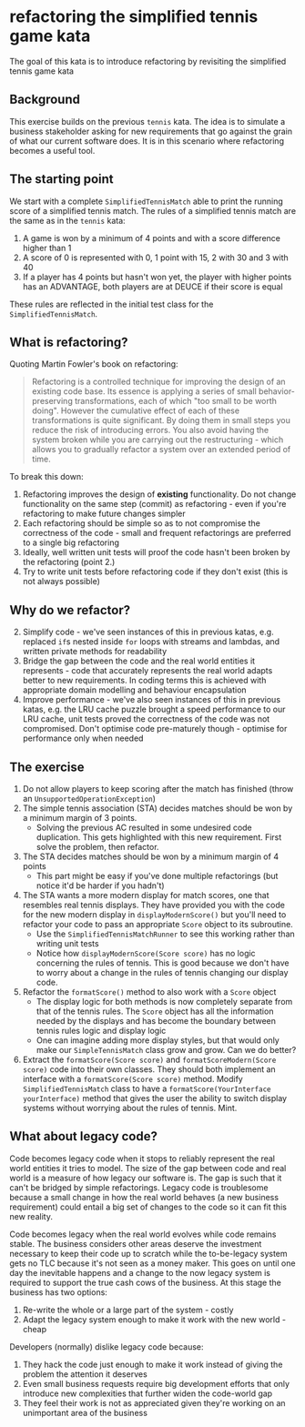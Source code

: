 # refactoring the simplified tennis game kata

The goal of this kata is to introduce refactoring by revisiting the simplified tennis game kata

## Background
This exercise builds on the previous `tennis` kata. The idea is to simulate a business
stakeholder asking for new requirements that go against the grain of what our current software does. It is in this scenario
where refactoring becomes a useful tool.

## The starting point

We start with a complete `SimplifiedTennisMatch` able to print the running score of a simplified tennis match. The rules of a
simplified tennis match are the same as in the `tennis` kata:

1. A game is won by a minimum of 4 points and with a score difference higher than 1
2. A score of 0 is represented with 0, 1 point with 15, 2 with 30 and 3 with 40
3. If a player has 4 points but hasn't won yet, the player with higher points has an ADVANTAGE, both players are at DEUCE if their score is equal

These rules are reflected in the initial test class for the `SimplifiedTennisMatch`.

## What is refactoring?

Quoting Martin Fowler's book on refactoring:
> Refactoring is a controlled technique for improving the design of an existing code base. Its essence is applying a series of small behavior-preserving transformations, each of which "too small to be worth doing". However the cumulative effect of each of these transformations is quite significant. By doing them in small steps you reduce the risk of introducing errors. You also avoid having the system broken while you are carrying out the restructuring - which allows you to gradually refactor a system over an extended period of time.

To break this down:
1. Refactoring improves the design of **existing** functionality. Do not change functionality on the same step (commit) as refactoring - even if you're refactoring to make future changes simpler
2. Each refactoring should be simple so as to not compromise the correctness of the code - small and frequent refactorings are preferred to a single big refactoring
3. Ideally, well written unit tests will proof the code hasn't been broken by the refactoring (point 2.)
4. Try to write unit tests before refactoring code if they don't exist (this is not always possible)

## Why do we refactor?

2. Simplify code - we've seen instances of this in previous katas, e.g. replaced `if`s nested inside `for` loops with streams and lambdas, and written private methods for readability
1. Bridge the gap between the code and the real world entities it represents - code that accurately represents the real world adapts better to new requirements. In coding terms this is achieved with appropriate domain modelling and behaviour encapsulation
3. Improve performance - we've also seen instances of this in previous katas, e.g. the LRU cache puzzle brought a speed performance to our LRU cache, unit tests proved the correctness of the code was not compromised.
Don't optimise code pre-maturely though - optimise for performance only when needed

## The exercise

1. Do not allow players to keep scoring after the match has finished (throw an `UnsupportedOperationException`)
2. The simple tennis association (STA) decides matches should be won by a minimum margin of 3 points.
    + Solving the previous AC resulted in some undesired code duplication. This gets highlighted with this new requirement. First solve the problem, then refactor.
3. The STA decides matches should be won by a minimum margin of 4 points
    + This part might be easy if you've done multiple refactorings (but notice it'd be harder if you hadn't)
4. The STA wants a more modern display for match scores, one that resembles real tennis displays. They have provided you with the code for
the new modern display in `displayModernScore()` but you'll need to refactor your code to pass an appropriate `Score` object to its subroutine.
    + Use the `SimplifiedTennisMatchRunner` to see this working rather than writing unit tests
    + Notice how `displayModernScore(Score score)` has no logic concerning the rules of tennis. This is good because we don't have to worry about a change in the rules of tennis changing our display code.
5. Refactor the `formatScore()` method to also work with a `Score` object
    + The display logic for both methods is now completely separate from that of the tennis rules. The `Score` object has all the information needed by the displays and has become the boundary between tennis rules logic and display logic
    + One can imagine adding more display styles, but that would only make our `SimpleTennisMatch` class grow and grow. Can we do better?
6. Extract the `formatScore(Score score)` and `formatScoreModern(Score score)` code into their own classes. They should both implement an
interface with a `formatScore(Score score)` method. Modify `SimplifiedTennisMatch` class to have a `formatScore(YourInterface yourInterface)` method
that gives the user the ability to switch display systems without worrying about the rules of tennis. Mint.

## What about legacy code?

Code becomes legacy code when it stops to reliably represent the real world entities it tries to model. The size of the gap
between code and real world is a measure of how legacy our software is. The gap is such that it can't be bridged by simple refactorings.
Legacy code is troublesome because a small change in how the real world behaves (a new business requirement) could entail a
big set of changes to the code so it can fit this new reality.

Code becomes legacy when the real world evolves while code remains stable. The business considers other areas deserve the investment
necessary to keep their code up to scratch while the to-be-legacy system gets no TLC because it's not seen as a money maker.
This goes on until one day the inevitable happens and a change to the now legacy system is required to support the true cash cows of
the business. At this stage the business has two options:

1. Re-write the whole or a large part of the system - costly
2. Adapt the legacy system enough to make it work with the new world - cheap

Developers (normally) dislike legacy code because:

1. They hack the code just enough to make it work instead of giving the problem the attention it deserves
2. Even small business requests require big development efforts that only introduce new complexities that further widen the code-world gap
3. They feel their work is not as appreciated given they're working on an unimportant area of the business